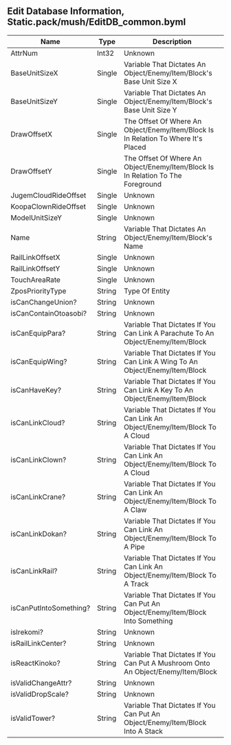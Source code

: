 ## Edit Database Information, Static.pack/mush/EditDB_common.byml

| Name | Type | Description                                                                                                                                                                                                                                                                           |
|--------|------|---------------------------------------------------------------------------------------------------------------------------------------------------------------------------------------------------------------------------------------------------------------------------------------|
| AttrNum | Int32 | Unknown
| BaseUnitSizeX | Single | Variable That Dictates An Object/Enemy/Item/Block's Base Unit Size X
| BaseUnitSizeY | Single | Variable That Dictates An Object/Enemy/Item/Block's Base Unit Size Y
| DrawOffsetX | Single | The Offset Of Where An Object/Enemy/Item/Block Is In Relation To Where It's Placed
| DrawOffsetY | Single | The Offset Of Where An Object/Enemy/Item/Block Is In Relation To The Foreground
| JugemCloudRideOffset | Single | Unknown
| KoopaClownRideOffset | Single | Unknown
| ModelUnitSizeY | Single | Unknown
| Name | String | Variable That Dictates An Object/Enemy/Item/Block's Name
| RailLinkOffsetX | Single | Unknown
| RailLinkOffsetY | Single | Unknown
| TouchAreaRate | Single | Unknown
| ZposPriorityType | String | Type Of Entity
| isCanChangeUnion? | String | Unknown
| isCanContainOtoasobi? | String | Unknown
| isCanEquipPara? | String | Variable That Dictates If You Can Link A Parachute To An Object/Enemy/Item/Block
| isCanEquipWing? | String | Variable That Dictates If You Can Link A Wing To An Object/Enemy/Item/Block
| isCanHaveKey? | String | Variable That Dictates If You Can Link A Key To An Object/Enemy/Item/Block
| isCanLinkCloud? | String | Variable That Dictates If You Can Link An Object/Enemy/Item/Block To A Cloud
| isCanLinkClown? | String | Variable That Dictates If You Can Link An Object/Enemy/Item/Block To A Cloud
| isCanLinkCrane? | String | Variable That Dictates If You Can Link An Object/Enemy/Item/Block To A Claw
| isCanLinkDokan? | String | Variable That Dictates If You Can Link An Object/Enemy/Item/Block To A Pipe
| isCanLinkRail? | String | Variable That Dictates If You Can Link An Object/Enemy/Item/Block To A Track
| isCanPutIntoSomething? | String | Variable That Dictates If You Can Put An Object/Enemy/Item/Block Into Something
| isIrekomi? | String | Unknown
| isRailLinkCenter? | String | Unknown
| isReactKinoko? | String | Variable That Dictates If You Can Put A Mushroom Onto An Object/Enemy/Item/Block
| isValidChangeAttr? | String | Unknown
| isValidDropScale? | String | Unknown
| isValidTower? | String | Variable That Dictates If You Can Put An Object/Enemy/Item/Block Into A Stack
